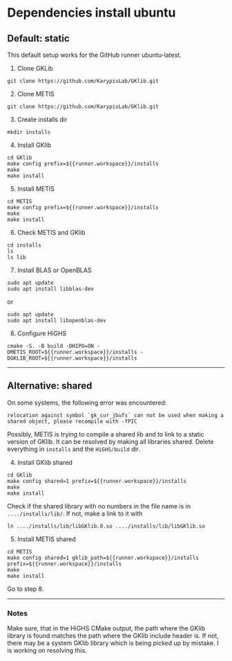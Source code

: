 # Dependencies install ubuntu 

## Default: static

This default setup works for the GitHub runner ubuntu-latest. 

1. Clone GKLib
```
git clone https://github.com/KarypisLab/GKlib.git
```

2. Clone METIS
```
git clone https://github.com/KarypisLab/GKlib.git
```

3. Create installs dir 
```
mkdir installs
```

4. Install GKlib
```
cd GKlib
make config prefix=${{runner.workspace}}/installs
make
make install
```

5. Install METIS
```
cd METIS
make config prefix=${{runner.workspace}}/installs
make
make install
```

6. Check METIS and GKlib
```
cd installs
ls 
ls lib
```

7. Install BLAS or OpenBLAS
```
sudo apt update
sudo apt install libblas-dev 
```
or 
```
sudo apt update
sudo apt install libopenblas-dev 
```

8. Configure HiGHS
```
cmake -S. -B build -DHIPO=ON -DMETIS_ROOT=${{runner.workspace}}/installs -DGKLIB_ROOT=${{runner.workspace}}/installs
```

--------------

## Alternative: shared

On some systems, the following error was encountered: 

```
relocation against symbol `gk_cur_jbufs` can not be used when making a shared object, please recompile with -fPIC
``` 
Possibly, METIS is trying to compile a shared lib and to link to a static version of GKlib. It can be resolved by making all libraries shared. Delete everything in `installs` and the `HiGHS/build` dir.


4. Install GKlib shared
```
cd GKlib
make config shared=1 prefix=${{runner.workspace}}/installs
make
make install
```

Check if the shared library with no numbers in the file name is in `..../installs/lib/`. If not, make a link to it with 
```
ln ..../installs/lib/libGKlib.0.so ..../installs/lib/libGKlib.so
```

5. Install METIS shared
```
cd METIS
make config shared=1 gklib_path=${{runner.workspace}}/installs prefix=${{runner.workspace}}/installs
make
make install
```

Go to step 8.

--------

### Notes

Make sure, that in the HiGHS CMake output, the path where the GKlib library is found matches the path where the GKlib include header is. If not, there may be a system GKlib library which is being picked up by mistake. I is working on resolving this. 